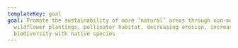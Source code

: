```yaml
---
templateKey: goal
goal: Promote the sustainability of more ‘natural’ areas through non-mow places,
  wildflower plantings, pollinator habitat, decreasing erosion, increasing
  biodiversity with native species
---
```

